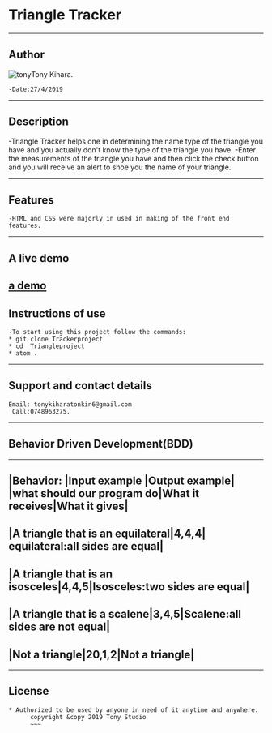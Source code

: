 # Triangle Tracker
-------------------------
## Author


 ![tony](Home/Downloads/tony.jpg)Tony Kihara.
~~~
-Date:27/4/2019
~~~

---------------
## Description

-Triangle Tracker helps one in determining the name type of the triangle you have and you actually don't know the type of the triangle you have.
-Enter the measurements of the triangle you have and then click the check button and you will receive an alert to shoe you the name of your triangle.

--------------------------------------------------------
## Features

~~~-The language used was JavaScript.
-HTML and CSS were majorly in used in making of the front end features.
~~~
------------------------------------------------------------------
## A live demo

[a demo]( https://kihara-tony.github.io/TRIANGLEPROJECT/.)
-------------------------------------------------------------------

## Instructions of use
~~~
-To start using this project follow the commands:
* git clone Trackerproject
* cd  Triangleproject
* atom .
~~~
-------------------------------------------------------------------------

## Support and contact details
~~~
Email: tonykiharatonkin6@gmail.com
 Call:0748963275.
~~~
------------------------------------------------------------------
## Behavior Driven Development(BDD)

-----------------------------------------------------------
|Behavior:                 |Input example   |Output  example|
|what should our program do|What it receives|What it gives|
---------------------------------------------------------
|A triangle that is an equilateral|4,4,4| equilateral:all sides are equal|
------------------------------------------------------------------
|A triangle that is an isosceles|4,4,5|Isosceles:two sides are equal|
----------------------------------------------------------------------
|A triangle that is a scalene|3,4,5|Scalene:all sides are not equal|
------------------------------------------------------------------
|Not a triangle|20,1,2|Not a triangle|
---------------------------------------

--------------------------------------------------------------------
## License
~~~
* Authorized to be used by anyone in need of it anytime and anywhere.
      copyright &copy 2019 Tony Studio
      ~~~

